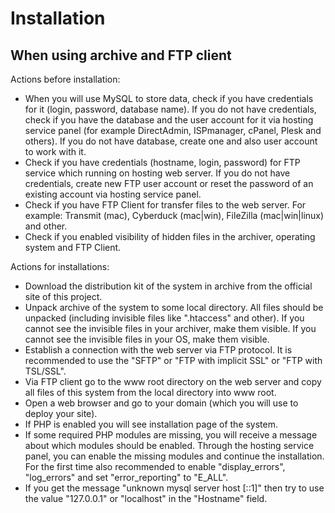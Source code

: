 

Installation
=====================================================================

When using archive and FTP client
---------------------------------------------------------------------

Actions before installation:
- When you will use MySQL to store data, check if you have
  credentials for it (login, password, database name).
  If you do not have credentials, check if you have the database and
  the user account for it via hosting service panel (for example
  DirectAdmin, ISPmanager, cPanel, Plesk and others).
  If you do not have database, create one
  and also user account to work with it.
- Check if you have credentials (hostname, login, password)
  for FTP service which running on hosting web server.
  If you do not have credentials, create new FTP user account
  or reset the password of an existing account via hosting service panel.
- Check if you have FTP Client for transfer files
  to the web server. For example: Transmit (mac), Cyberduck (mac|win),
  FileZilla (mac|win|linux) and other.
- Check if you enabled visibility of hidden files in the archiver,
  operating system and FTP Client.

Actions for installations:
- Download the distribution kit of the system in archive from the
  official site of this project.
- Unpack archive of the system to some local directory.
  All files should be unpacked (including invisible files like ".htaccess" and other).
  If you cannot see the invisible files in your archiver, make them visible.
  If you cannot see the invisible files in your OS, make them visible.
- Establish a connection with the web server via FTP protocol.
  It is recommended to use the "SFTP" or "FTP with implicit SSL" or
  "FTP with TSL/SSL".
- Via FTP client go to the www root directory on the web server
  and copy all files of this system from the local directory
  into www root.
- Open a web browser and go to your domain (which you
  will use to deploy your site).
- If PHP is enabled you will see installation page of the system.
- If some required PHP modules are missing, you will receive
  a message about which modules should be enabled.
  Through the hosting service panel, you can enable the missing
  modules and continue the installation.
  For the first time also recommended to enable "display_errors",
  "log_errors" and set "error_reporting" to "E_ALL".
- If you get the message "unknown mysql server host [::1]" then try
  to use the value "127.0.0.1" or "localhost" in the "Hostname" field.

